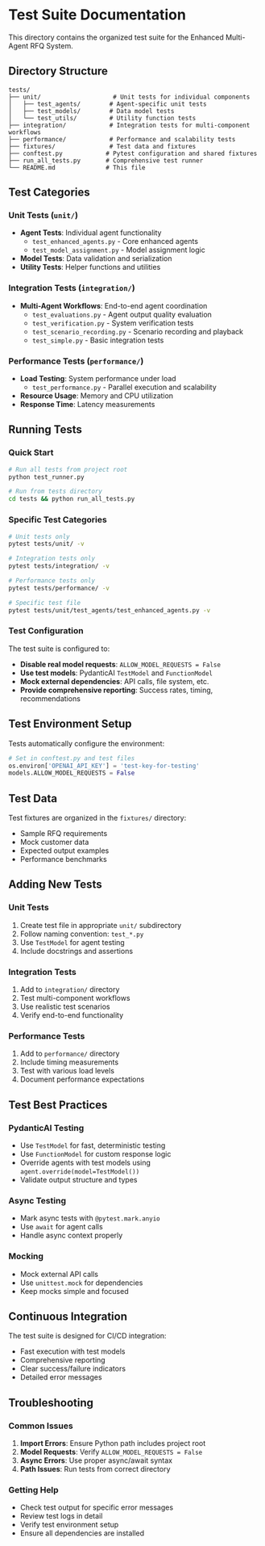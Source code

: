 # Test Suite Documentation

This directory contains the organized test suite for the Enhanced Multi-Agent RFQ System.

## Directory Structure

```
tests/
├── unit/                    # Unit tests for individual components
│   ├── test_agents/        # Agent-specific unit tests
│   ├── test_models/        # Data model tests
│   └── test_utils/         # Utility function tests
├── integration/            # Integration tests for multi-component workflows
├── performance/            # Performance and scalability tests
├── fixtures/               # Test data and fixtures
├── conftest.py            # Pytest configuration and shared fixtures
├── run_all_tests.py       # Comprehensive test runner
└── README.md              # This file
```

## Test Categories

### Unit Tests (`unit/`)
- **Agent Tests**: Individual agent functionality
  - `test_enhanced_agents.py` - Core enhanced agents
  - `test_model_assignment.py` - Model assignment logic
- **Model Tests**: Data validation and serialization
- **Utility Tests**: Helper functions and utilities

### Integration Tests (`integration/`)
- **Multi-Agent Workflows**: End-to-end agent coordination
  - `test_evaluations.py` - Agent output quality evaluation
  - `test_verification.py` - System verification tests
  - `test_scenario_recording.py` - Scenario recording and playback
  - `test_simple.py` - Basic integration tests

### Performance Tests (`performance/`)
- **Load Testing**: System performance under load
  - `test_performance.py` - Parallel execution and scalability
- **Resource Usage**: Memory and CPU utilization
- **Response Time**: Latency measurements

## Running Tests

### Quick Start
```bash
# Run all tests from project root
python test_runner.py

# Run from tests directory
cd tests && python run_all_tests.py
```

### Specific Test Categories
```bash
# Unit tests only
pytest tests/unit/ -v

# Integration tests only
pytest tests/integration/ -v

# Performance tests only
pytest tests/performance/ -v

# Specific test file
pytest tests/unit/test_agents/test_enhanced_agents.py -v
```

### Test Configuration

The test suite is configured to:
- **Disable real model requests**: `ALLOW_MODEL_REQUESTS = False`
- **Use test models**: PydanticAI `TestModel` and `FunctionModel`
- **Mock external dependencies**: API calls, file system, etc.
- **Provide comprehensive reporting**: Success rates, timing, recommendations

## Test Environment Setup

Tests automatically configure the environment:
```python
# Set in conftest.py and test files
os.environ['OPENAI_API_KEY'] = 'test-key-for-testing'
models.ALLOW_MODEL_REQUESTS = False
```

## Test Data

Test fixtures are organized in the `fixtures/` directory:
- Sample RFQ requirements
- Mock customer data
- Expected output examples
- Performance benchmarks

## Adding New Tests

### Unit Tests
1. Create test file in appropriate `unit/` subdirectory
2. Follow naming convention: `test_*.py`
3. Use `TestModel` for agent testing
4. Include docstrings and assertions

### Integration Tests
1. Add to `integration/` directory
2. Test multi-component workflows
3. Use realistic test scenarios
4. Verify end-to-end functionality

### Performance Tests
1. Add to `performance/` directory
2. Include timing measurements
3. Test with various load levels
4. Document performance expectations

## Test Best Practices

### PydanticAI Testing
- Use `TestModel` for fast, deterministic testing
- Use `FunctionModel` for custom response logic
- Override agents with test models using `agent.override(model=TestModel())`
- Validate output structure and types

### Async Testing
- Mark async tests with `@pytest.mark.anyio`
- Use `await` for agent calls
- Handle async context properly

### Mocking
- Mock external API calls
- Use `unittest.mock` for dependencies
- Keep mocks simple and focused

## Continuous Integration

The test suite is designed for CI/CD integration:
- Fast execution with test models
- Comprehensive reporting
- Clear success/failure indicators
- Detailed error messages

## Troubleshooting

### Common Issues
1. **Import Errors**: Ensure Python path includes project root
2. **Model Requests**: Verify `ALLOW_MODEL_REQUESTS = False`
3. **Async Errors**: Use proper async/await syntax
4. **Path Issues**: Run tests from correct directory

### Getting Help
- Check test output for specific error messages
- Review test logs in detail
- Verify test environment setup
- Ensure all dependencies are installed 